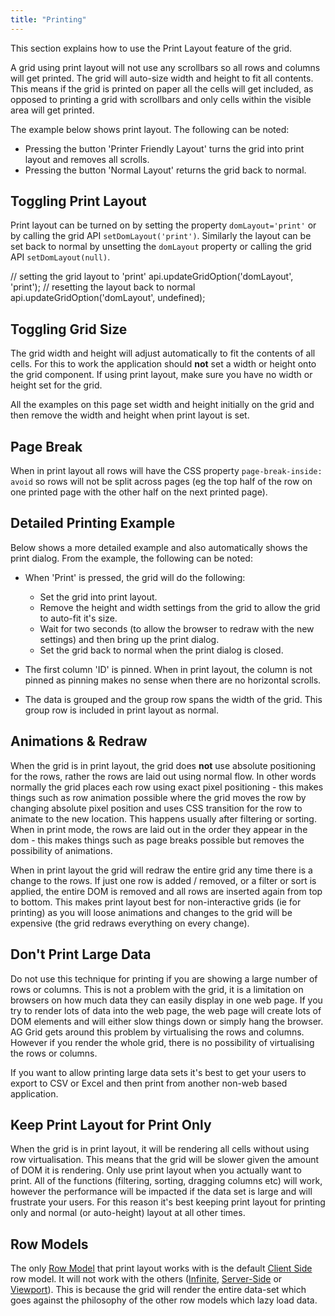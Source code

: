 ```yaml
---
title: "Printing"
---
```


This section explains how to use the Print Layout feature of the grid.

A grid using print layout will not use any scrollbars so all rows and columns will get printed. The grid will auto-size 
width and height to fit all contents. This means if the grid is printed on paper all the cells will get included, as 
opposed to printing a grid with scrollbars and only cells within the visible area will get printed.

The example below shows print layout. The following can be noted:

- Pressing the button 'Printer Friendly Layout' turns the grid into print layout and removes all scrolls.
- Pressing the button 'Normal Layout' returns the grid back to normal.

<grid-example title='For Print Simple' name='for-print-simple' type='generated' options='{ "myGridReference": 1 }'></grid-example>

## Toggling Print Layout

Print layout can be turned on by setting the property `domLayout='print'` or by calling the grid API `setDomLayout('print')`. Similarly the layout can be set back to normal by unsetting the `domLayout` property or calling the grid API `setDomLayout(null)`.

<snippet>
// setting the grid layout to 'print'
api.updateGridOption('domLayout', 'print');
// resetting the layout back to normal
api.updateGridOption('domLayout', undefined);
</snippet>

## Toggling Grid Size


The grid width and height will adjust automatically to fit the contents of all cells. For this to work the application should **not** set a width or height onto the grid component. If using print layout, make sure you have no width or height set for the grid.

All the examples on this page set width and height initially on the grid and then remove the width and height when print layout is set.

## Page Break

When in print layout all rows will have the CSS property `page-break-inside: avoid` so rows will not be split across pages (eg the top half of the row on one printed page with the other half on the next printed page).

## Detailed Printing Example

Below shows a more detailed example and also automatically shows the print dialog. From the example, the following can be noted:

- When 'Print' is pressed, the grid will do the following:
    - Set the grid into print layout.
    - Remove the height and width settings from the grid to allow the grid to auto-fit it's size.
    - Wait for two seconds (to allow the browser to redraw with the new settings) and then bring up the print dialog.
    - Set the grid back to normal when the print dialog is closed.

- The first column 'ID' is pinned. When in print layout, the column is not pinned as pinning makes no sense when there are no horizontal scrolls.

- The data is grouped and the group row spans the width of the grid. This group row is included in print layout as normal.

<grid-example title='For Print Complex' name='for-print-complex' type='generated' options='{ "enterprise": true, "myGridReference": 1, "modules": ["clientside", "rowgrouping"] }'></grid-example>

## Animations & Redraw

When the grid is in print layout, the grid does **not** use absolute positioning for the rows, rather the rows are laid out using normal flow. In other words normally the grid places each row using exact pixel positioning - this makes things such as row animation possible where the grid moves the row by changing absolute pixel position and uses CSS transition for the row to animate to the new location. This happens usually after filtering or sorting. When in print mode, the rows are laid out in the order they appear in the dom - this makes things such as page breaks possible but removes the possibility of animations.

When in print layout the grid will redraw the entire grid any time there is a change to the rows. If just one row is added / removed, or a filter or sort is applied, the entire DOM is removed and all rows are inserted again from top to bottom. This makes print layout best for non-interactive grids (ie for printing) as you will loose animations and changes to the grid will be expensive (the grid redraws everything on every change).

## Don't Print Large Data

Do not use this technique for printing if you are showing a large number of rows or columns. This is not a problem with the grid, it is a limitation on browsers on how much data they can easily display in one web page. If you try to render lots of data into the web page, the web page will create lots of DOM elements and will either slow things down or simply hang the browser. AG Grid gets around this problem by virtualising the rows and columns. However if you render the whole grid, there is no possibility of virtualising the rows or columns.

If you want to allow printing large data sets it's best to get your users to export to CSV or Excel and then print from another non-web based application.

## Keep Print Layout for Print Only

When the grid is in print layout, it will be rendering all cells without using row virtualisation. This means that the grid will be slower given the amount of DOM it is rendering. Only use print layout when you actually want to print. All of the functions (filtering, sorting, dragging columns etc) will work, however the performance will be impacted if the data set is large and will frustrate your users. For this reason it's best keeping print layout for printing only and normal (or auto-height) layout at all other times.

## Row Models

The only [Row Model](/row-models/) that print layout works with is the default [Client Side](/client-side-model/) row model. It will not work with the others ([Infinite](/infinite-scrolling/), [Server-Side](/server-side-model/) or [Viewport](/viewport/)). This is because the grid will render the entire data-set which goes against the philosophy of the other row models which lazy load data.


